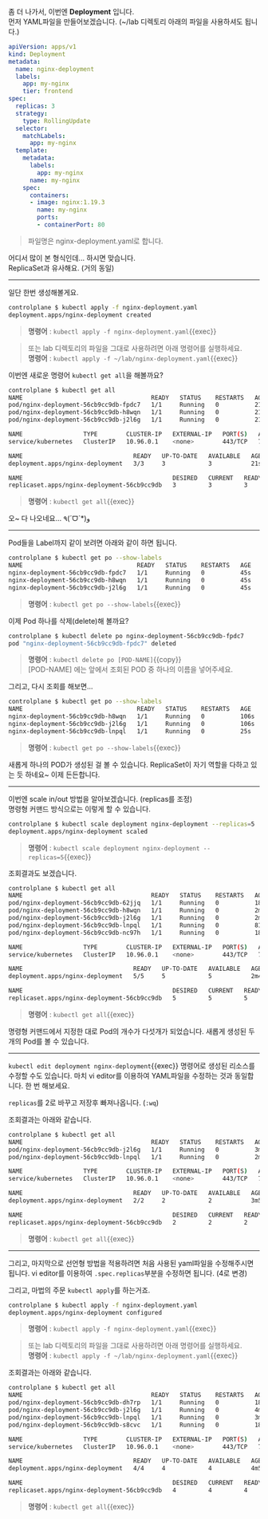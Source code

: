 좀 더 나가서, 이번엔 **Deployment** 입니다.  
먼저 YAML파일을 만들어보겠습니다. (~/lab 디렉토리 아래의 파일을 사용하셔도 됩니다.)

```yaml
apiVersion: apps/v1
kind: Deployment
metadata:
  name: nginx-deployment
  labels:
    app: my-nginx
    tier: frontend
spec:
  replicas: 3
  strategy:
    type: RollingUpdate
  selector:
    matchLabels:
      app: my-nginx
  template:
    metadata:
      labels:
        app: my-nginx
      name: my-nginx
    spec:
      containers:
      - image: nginx:1.19.3
        name: my-nginx
        ports:
        - containerPort: 80
```

> 파일명은 nginx-deployment.yaml로 합니다.

어디서 많이 본 형식인데... 하시면 맞습니다.  
ReplicaSet과 유사해요. (거의 동일)

---

일단 한번 생성해볼게요.

```bash
controlplane $ kubectl apply -f nginx-deployment.yaml
deployment.apps/nginx-deployment created
```

> **명령어** : `kubectl apply -f nginx-deployment.yaml`{{exec}}  

> 또는 lab 디렉토리의 파일을 그대로 사용하려면 아래 명령어를 실행하세요.  
> **명령어** : `kubectl apply -f ~/lab/nginx-deployment.yaml`{{exec}}

이번엔 새로운 명령어 `kubectl get all`을 해볼까요?

```bash
controlplane $ kubectl get all
NAME                                    READY   STATUS    RESTARTS   AGE
pod/nginx-deployment-56cb9cc9db-fpdc7   1/1     Running   0          21s
pod/nginx-deployment-56cb9cc9db-h8wqn   1/1     Running   0          21s
pod/nginx-deployment-56cb9cc9db-j2l6g   1/1     Running   0          21s

NAME                 TYPE        CLUSTER-IP   EXTERNAL-IP   PORT(S)   AGE
service/kubernetes   ClusterIP   10.96.0.1    <none>        443/TCP   70d

NAME                               READY   UP-TO-DATE   AVAILABLE   AGE
deployment.apps/nginx-deployment   3/3     3            3           21s

NAME                                          DESIRED   CURRENT   READY   AGE
replicaset.apps/nginx-deployment-56cb9cc9db   3         3         3       21s
```

> **명령어** : `kubectl get all`{{exec}}  

오~ 다 나오네요... ٩(ˊᗜˋ*)و

---

Pod들을 Label까지 같이 보려면 아래와 같이 하면 됩니다.

```bash
controlplane $ kubectl get po --show-labels
NAME                                READY   STATUS    RESTARTS   AGE   LABELS
nginx-deployment-56cb9cc9db-fpdc7   1/1     Running   0          45s   app=my-nginx,pod-template-hash=56cb9cc9db
nginx-deployment-56cb9cc9db-h8wqn   1/1     Running   0          45s   app=my-nginx,pod-template-hash=56cb9cc9db
nginx-deployment-56cb9cc9db-j2l6g   1/1     Running   0          45s   app=my-nginx,pod-template-hash=56cb9cc9db
```

> **명령어** : `kubectl get po --show-labels`{{exec}}  


이제 Pod 하나를 삭제(delete)해 볼까요?

```bash
controlplane $ kubectl delete po nginx-deployment-56cb9cc9db-fpdc7
pod "nginx-deployment-56cb9cc9db-fpdc7" deleted
```

> **명령어** : `kubectl delete po [POD-NAME]`{{copy}}  
> [POD-NAME] 에는 앞에서 조회된 POD 중 하나의 이름을 넣어주세요.

그리고, 다시 조회를 해보면...

```bash
controlplane $ kubectl get po --show-labels
NAME                                READY   STATUS    RESTARTS   AGE    LABELS
nginx-deployment-56cb9cc9db-h8wqn   1/1     Running   0          106s   app=my-nginx,pod-template-hash=56cb9cc9db
nginx-deployment-56cb9cc9db-j2l6g   1/1     Running   0          106s   app=my-nginx,pod-template-hash=56cb9cc9db
nginx-deployment-56cb9cc9db-lnpql   1/1     Running   0          25s    app=my-nginx,pod-template-hash=56cb9cc9db
```

> **명령어** : `kubectl get po --show-labels`{{exec}}  

새롭게 하나의 POD가 생성된 걸 볼 수 있습니다. ReplicaSet이 자기 역할을 다하고 있는 듯 하네요~ 이제 든든합니다.

---

이번엔 scale in/out 방법을 알아보겠습니다. (replicas를 조정)  
명령형 커맨드 방식으로는 이렇게 할 수 있습니다.

```bash
controlplane $ kubectl scale deployment nginx-deployment --replicas=5
deployment.apps/nginx-deployment scaled
```

> **명령어** : `kubectl scale deployment nginx-deployment --replicas=5`{{exec}}  

조회결과도 보겠습니다.

```bash
controlplane $ kubectl get all
NAME                                    READY   STATUS    RESTARTS   AGE
pod/nginx-deployment-56cb9cc9db-62jjq   1/1     Running   0          18s
pod/nginx-deployment-56cb9cc9db-h8wqn   1/1     Running   0          2m42s
pod/nginx-deployment-56cb9cc9db-j2l6g   1/1     Running   0          2m42s
pod/nginx-deployment-56cb9cc9db-lnpql   1/1     Running   0          81s
pod/nginx-deployment-56cb9cc9db-nc97h   1/1     Running   0          18s

NAME                 TYPE        CLUSTER-IP   EXTERNAL-IP   PORT(S)   AGE
service/kubernetes   ClusterIP   10.96.0.1    <none>        443/TCP   70d

NAME                               READY   UP-TO-DATE   AVAILABLE   AGE
deployment.apps/nginx-deployment   5/5     5            5           2m42s

NAME                                          DESIRED   CURRENT   READY   AGE
replicaset.apps/nginx-deployment-56cb9cc9db   5         5         5       2m42s
```

> **명령어** : `kubectl get all`{{exec}}  

명령형 커맨드에서 지정한 대로 Pod의 개수가 다섯개가 되었습니다. 새롭게 생성된 두 개의 Pod를 볼 수 있습니다.

---

`kubectl edit deployment nginx-deployment`{{exec}} 명령어로 생성된 리소스를 수정할 수도 있습니다.
마치 vi editor를 이용하여 YAML파일을 수정하는 것과 동일합니다.
한 번 해보세요.

`replicas`를 2로 바꾸고 저장후 빠져나옵니다. (`:wq`)

조회결과는 아래와 같습니다.

```bash
controlplane $ kubectl get all
NAME                                    READY   STATUS    RESTARTS   AGE
pod/nginx-deployment-56cb9cc9db-j2l6g   1/1     Running   0          3m56s
pod/nginx-deployment-56cb9cc9db-lnpql   1/1     Running   0          2m35s

NAME                 TYPE        CLUSTER-IP   EXTERNAL-IP   PORT(S)   AGE
service/kubernetes   ClusterIP   10.96.0.1    <none>        443/TCP   70d

NAME                               READY   UP-TO-DATE   AVAILABLE   AGE
deployment.apps/nginx-deployment   2/2     2            2           3m56s

NAME                                          DESIRED   CURRENT   READY   AGE
replicaset.apps/nginx-deployment-56cb9cc9db   2         2         2       3m56s
```

> **명령어** : `kubectl get all`{{exec}}  

---

그리고, 마지막으로 선언형 방법을 적용하려면 처음 사용된 yaml파일을 수정해주시면 됩니다.
vi editor를 이용하여 `.spec.replicas`부분을 수정하면 됩니다. (4로 변경)

그리고, 마법의 주문 `kubectl apply`를 하는거죠.

```bash
controlplane $ kubectl apply -f nginx-deployment.yaml
deployment.apps/nginx-deployment configured
```

> **명령어** : `kubectl apply -f nginx-deployment.yaml`{{exec}}  

> 또는 lab 디렉토리의 파일을 그대로 사용하려면 아래 명령어를 실행하세요.  
> **명령어** : `kubectl apply -f ~/lab/nginx-deployment.yaml`{{exec}}

조회결과는 아래와 같습니다.

```bash
controlplane $ kubectl get all
NAME                                    READY   STATUS    RESTARTS   AGE
pod/nginx-deployment-56cb9cc9db-dh7rp   1/1     Running   0          18s
pod/nginx-deployment-56cb9cc9db-j2l6g   1/1     Running   0          4m59s
pod/nginx-deployment-56cb9cc9db-lnpql   1/1     Running   0          3m38s
pod/nginx-deployment-56cb9cc9db-s8cvc   1/1     Running   0          18s

NAME                 TYPE        CLUSTER-IP   EXTERNAL-IP   PORT(S)   AGE
service/kubernetes   ClusterIP   10.96.0.1    <none>        443/TCP   70d

NAME                               READY   UP-TO-DATE   AVAILABLE   AGE
deployment.apps/nginx-deployment   4/4     4            4           4m59s

NAME                                          DESIRED   CURRENT   READY   AGE
replicaset.apps/nginx-deployment-56cb9cc9db   4         4         4       4m59s
```

> **명령어** : `kubectl get all`{{exec}}  

